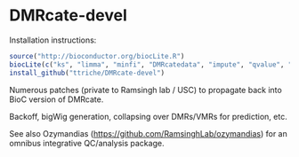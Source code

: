 # DMRcate-devel

Installation instructions:

```R
source("http://bioconductor.org/biocLite.R")
biocLite(c("ks", "limma", "minfi", "DMRcatedata", "impute", "qvalue", "rtracklayer", "matrixStats"))
install_github("ttriche/DMRcate-devel")
```

Numerous patches (private to Ramsingh lab / USC) to propagate back into BioC version of DMRcate. 

Backoff, bigWig generation, collapsing over DMRs/VMRs for prediction, etc. 

See also Ozymandias (https://github.com/RamsinghLab/ozymandias) for an omnibus integrative QC/analysis package. 
